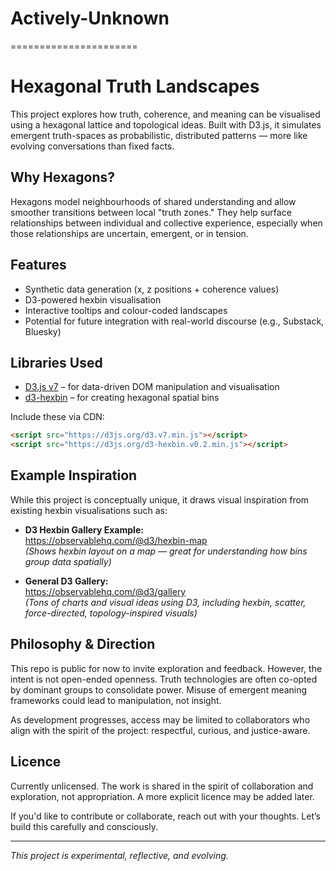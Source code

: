 # Actively-Unknown
======================

# Hexagonal Truth Landscapes

This project explores how truth, coherence, and meaning can be visualised using a hexagonal lattice and topological ideas. Built with D3.js, it simulates emergent truth-spaces as probabilistic, distributed patterns — more like evolving conversations than fixed facts.

## Why Hexagons?

Hexagons model neighbourhoods of shared understanding and allow smoother transitions between local "truth zones." They help surface relationships between individual and collective experience, especially when those relationships are uncertain, emergent, or in tension.

## Features

- Synthetic data generation (x, z positions + coherence values)
- D3-powered hexbin visualisation
- Interactive tooltips and colour-coded landscapes
- Potential for future integration with real-world discourse (e.g., Substack, Bluesky)

## Libraries Used

- [D3.js v7](https://d3js.org/) – for data-driven DOM manipulation and visualisation  
- [d3-hexbin](https://github.com/d3/d3-hexbin) – for creating hexagonal spatial bins

Include these via CDN:

```html
<script src="https://d3js.org/d3.v7.min.js"></script>
<script src="https://d3js.org/d3-hexbin.v0.2.min.js"></script>
```

## Example Inspiration

While this project is conceptually unique, it draws visual inspiration from existing hexbin visualisations such as:

- **D3 Hexbin Gallery Example:**  
  https://observablehq.com/@d3/hexbin-map  
  *(Shows hexbin layout on a map — great for understanding how bins group data spatially)*

- **General D3 Gallery:**  
  https://observablehq.com/@d3/gallery  
  *(Tons of charts and visual ideas using D3, including hexbin, scatter, force-directed, topology-inspired visuals)*

## Philosophy & Direction

This repo is public for now to invite exploration and feedback. However, the intent is not open-ended openness. Truth technologies are often co-opted by dominant groups to consolidate power. Misuse of emergent meaning frameworks could lead to manipulation, not insight.

As development progresses, access may be limited to collaborators who align with the spirit of the project: respectful, curious, and justice-aware.

## Licence

Currently unlicensed. The work is shared in the spirit of collaboration and exploration, not appropriation. A more explicit licence may be added later.

If you'd like to contribute or collaborate, reach out with your thoughts. Let’s build this carefully and consciously.

---

*This project is experimental, reflective, and evolving.*
